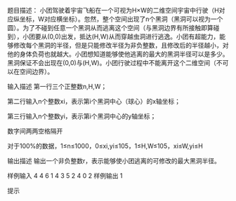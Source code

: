 题目描述：
小团驾驶着宇宙飞船在一个可视为H×W的二维空间宇宙中行驶（H对应纵坐标，W对应横坐标）。忽然，整个空间出现了n个黑洞（黑洞可以视为一个圆）。为了不碰到任意一个黑洞从而逃离这个空间（与黑洞边界有所接触即算碰到），小团要从(0,0)出发，抵达(H,W)从而穿越虫洞进行逃逸。小团有超能力，能够修改每个黑洞的半径，但是只能修改半径为非负整数，且修改后的半径越小，对他的身体负荷也就越大。小团想知道能够使他逃离的最大的黑洞半径可以是多少。黑洞保证不会出现在(0,0)与(H,W)。小团行驶过程中不能离开这个二维空间（不可以在空间边界）。



输入描述
第一行三个正整数n,H,W；

第二行输入n个整数xi，表示第i个黑洞中心（球心）的x轴坐标；

第三行输入n个整数yi，表示第i个黑洞中心的y轴坐标；

数字间两两空格隔开

对于100%的数据，1≤n≤1000，0≤xi,yi≤105，1≤H,W≤105，xi≤W,yi≤H

输出描述
输出一个非负整数r，表示能够使小团逃离的可修改的最大黑洞半径。


样例输入
4 4 6
1 4 3 5
2 4 0 2
样例输出
1

提示

[](https://cdn.acmcoder.com/client/files/file_ktjki9xn.png)